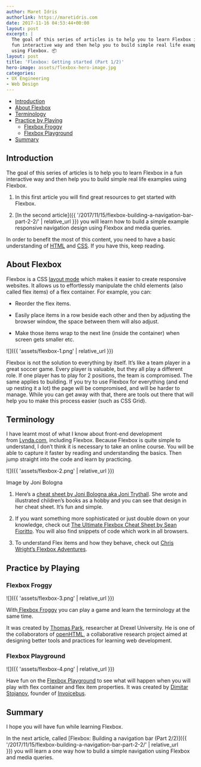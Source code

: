 ```yaml
---
author: Maret Idris
authorlink: https://maretidris.com
date: 2017-11-16 04:53:44+00:00
layout: post
excerpt: |
  The goal of this series of articles is to help you to learn Flexbox in a
  fun interactive way and then help you to build simple real life examples
  using Flexbox. 📦
layout: post
title: 'Flexbox: Getting started (Part 1/2)'
hero-image: assets/flexbox-hero-image.jpg
categories:
- UX Engineering
- Web Design
---
```

<!-- START doctoc generated TOC please keep comment here to allow auto update -->
<!-- DON'T EDIT THIS SECTION, INSTEAD RE-RUN doctoc TO UPDATE -->


- [Introduction](#introduction)
- [About Flexbox](#about-flexbox)
- [Terminology](#terminology)
- [Practice by Playing](#practice-by%C2%A0playing)
  - [Flexbox Froggy](#flexbox-froggy)
  - [Flexbox Playground](#flexbox-playground)
- [Summary](#summary)

<!-- END doctoc generated TOC please keep comment here to allow auto update -->

## Introduction 

The goal of this series of articles is to help you to learn Flexbox in a fun interactive way and then help you to build simple real life examples using Flexbox.

  1. In this first article you will find great resources to get started with Flexbox.

  2. [In the second article]({{ '/2017/11/15/flexbox-building-a-navigation-bar-part-2-2/' | 
  relative_url }}) you will learn how to build a simple example responsive 
  navigation design using Flexbox and media queries.

In order to benefit the most of this content, you need to have a basic understanding of [HTML](https://developer.mozilla.org/en-US/docs/Learn/HTML) and [CSS](https://developer.mozilla.org/en-US/docs/Web/CSS). If you have this, keep reading.

## About Flexbox

Flexbox is a CSS [layout mode](https://developer.mozilla.org/en-US/docs/Web/CSS/Layout_mode) which makes it easier to create responsive websites. It allows us to effortlessly manipulate the child elements (also called flex items) of a flex container. For example, you can:

  * Reorder the flex items.

  * Easily place items in a row beside each other and then by adjusting the browser window, the space between them will also adjust.

  * Make those items wrap to the next line (inside the container) when screen gets smaller etc.

![]({{ 'assets/flexbox-1.png' | relative_url }})

Flexbox is not the solution to everything by itself. It’s like a team player in a great soccer game. Every player is valuable, but they all play a different role. If one player has to play for 2 positions, the team is compromised. The same applies to building. If you try to use Flexbox for everything (and end up nesting it a lot) the page will be compromised, and will be harder to manage. While you can get away with that, there are tools out there that will help you to make this process easier (such as CSS Grid).

## Terminology

I have learnt most of what I know about front-end development from [Lynda.com](https://www.lynda.com/CSS-tutorials/CSS-Flexbox-First-Look/116352-2.html), including Flexbox. Because Flexbox is quite simple to understand, I don’t think it is necessary to take an online course. You will be able to capture it faster by reading and understanding the basics. Then jump straight into the code and learn by practicing.

![]({{ 'assets/flexbox-2.png' | relative_url }})

Image by Joni Bologna

  1. Here’s a [cheat sheet by Joni Bologna aka Joni Trythall](http://jonibologna.com/content/images/flexboxsheet.pdf). She wrote and illustrated children’s books as a hobby and you can see that design in her cheat sheet. It’s fun and simple.

  2. If you want something more sophisticated or just double down on your knowledge, check out [The Ultimate Flexbox Cheat Sheet by Sean Fioritto](http://www.sketchingwithcss.com/samplechapter/cheatsheet.html). You will also find snippets of code which work in all browsers.

  3. To understand Flex items and how they behave, check out [Chris Wright’s Flexbox Adventures](https://chriswrightdesign.com/experiments/flexbox-adventures/#).

## Practice by Playing

### Flexbox Froggy

![]({{ 'assets/flexbox-3.png' | relative_url }})

With[ Flexbox Froggy](http://flexboxfroggy.com/) you can play a game and learn the terminology at the same time.

It was created by [Thomas Park](https://github.com/thomaspark), researcher at Drexel University. He is one of the collaborators of [openHTML](http://openhtml.org/), a collaborative research project aimed at designing better tools and practices for learning web development.

### Flexbox Playground

![]({{ 'assets/flexbox-4.png' | relative_url }})

Have fun on the [Flexbox Playground](https://demos.scotch.io/visual-guide-to-css3-flexbox-flexbox-playground/demos/) to see what will happen when you will play with flex container and flex item properties. It was created by [Dimitar Stojanov](https://twitter.com/justd100), founder of [Invoicebus](https://invoicebus.com/).

## Summary

I hope you will have fun while learning Flexbox.

In the next article, called [Flexbox: Building a navigation bar (Part 2/2)]({{ '/2017/11/15/flexbox-building-a-navigation-bar-part-2-2/' | relative_url }}) you will learn a one way how to build a simple navigation using Flexbox and media queries.